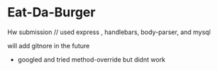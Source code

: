# Eat-Da-Burger

Hw submission // used express , handlebars, body-parser, and mysql

will add gitnore in the future

- googled and tried method-override but didnt work